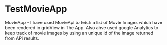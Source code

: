 # TestMovieApp
MovieApp - I have used MovieApi to fetch a list of Movie Images which have been rendered in gridView in The App. Also ahve used google Analytics to keep 
track of movie images by using an unique id of the image returned from APi results. 

